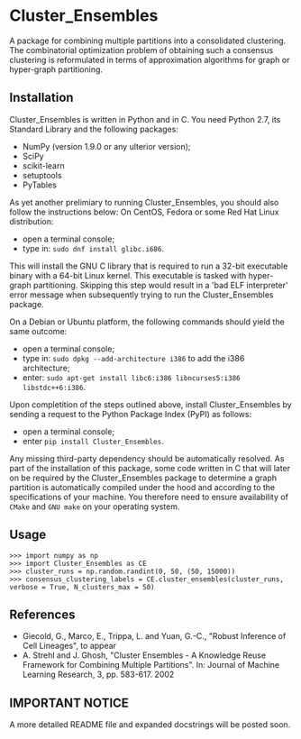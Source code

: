 # Cluster_Ensembles
A package for combining multiple partitions into a consolidated clustering. The combinatorial optimization problem of obtaining such a consensus clustering is reformulated in terms of approximation algorithms for graph or hyper-graph partitioning.

Installation
------------

Cluster_Ensembles is written in Python and in C. You need Python 2.7, its Standard Library and the following packages:
* NumPy (version 1.9.0 or any ulterior version);
* SciPy
* scikit-learn
* setuptools
* PyTables

As yet another prelimiary to running Cluster_Ensembles, you should also follow the instructions below:
On CentOS, Fedora or some Red Hat Linux distribution:
* open a terminal console;
* type in: ```sudo dnf install glibc.i686```.

This will install the GNU C library that is required to run a 32-bit executable binary with a 64-bit Linux kernel. This executable is tasked with hyper-graph partitioning. Skipping this step would result in a 'bad ELF interpreter' error message when subsequently trying to run the Cluster_Ensembles package.

On a Debian or Ubuntu platform, the following commands should yield the same outcome:
* open a terminal console;
* type in: ```sudo dpkg --add-architecture i386``` to add the i386 architecture;
* enter: ```sudo apt-get install libc6:i386 libncurses5:i386 libstdc++6:i386```.

Upon completition of the steps outlined above, install Cluster_Ensembles by sending a request to the Python Package Index (PyPI) as follows:
* open a terminal console;
* enter ```pip install Cluster_Ensembles```.

Any missing third-party dependency should be automatically resolved. As part of the installation of this package, some code written in C that will later on be required by the Cluster_Ensembles package to determine a graph partition is automatically compiled under the hood and according to the specifications of your machine. You therefore need to ensure availability of ```CMake``` and ```GNU make``` on your operating system.

Usage
-----

```
>>> import numpy as np
>>> import Cluster_Ensembles as CE
>>> cluster_runs = np.random.randint(0, 50, (50, 15000))
>>> consensus_clustering_labels = CE.cluster_ensembles(cluster_runs, verbose = True, N_clusters_max = 50)
```

References
----------
* Giecold, G., Marco, E., Trippa, L. and Yuan, G.-C.,
"Robust Inference of Cell Lineages", to appear
* A. Strehl and J. Ghosh, "Cluster Ensembles - A Knowledge Reuse Framework
for Combining Multiple Partitions".
In: Journal of Machine Learning Research, 3, pp. 583-617. 2002

IMPORTANT NOTICE
----------------

A more detailed README file and expanded docstrings will be posted soon.
